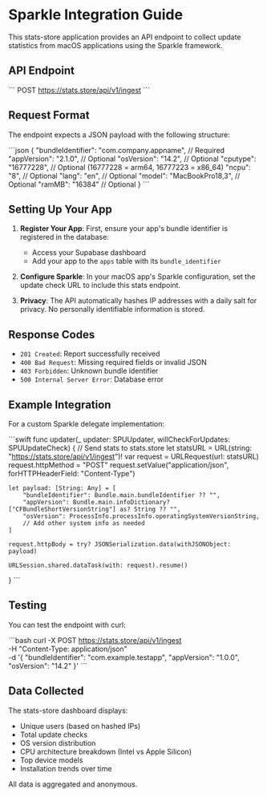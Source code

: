 # Sparkle Integration Guide

This stats-store application provides an API endpoint to collect update statistics from macOS applications using the Sparkle framework.

## API Endpoint

\`\`\`
POST https://stats.store/api/v1/ingest
\`\`\`

## Request Format

The endpoint expects a JSON payload with the following structure:

\`\`\`json
{
  "bundleIdentifier": "com.company.appname",  // Required
  "appVersion": "2.1.0",                      // Optional
  "osVersion": "14.2",                        // Optional
  "cputype": "16777228",                      // Optional (16777228 = arm64, 16777223 = x86_64)
  "ncpu": "8",                                // Optional
  "lang": "en",                               // Optional
  "model": "MacBookPro18,3",                  // Optional
  "ramMB": "16384"                            // Optional
}
\`\`\`

## Setting Up Your App

1. **Register Your App**: First, ensure your app's bundle identifier is registered in the database:
   - Access your Supabase dashboard
   - Add your app to the `apps` table with its `bundle_identifier`

2. **Configure Sparkle**: In your macOS app's Sparkle configuration, set the update check URL to include this stats endpoint.

3. **Privacy**: The API automatically hashes IP addresses with a daily salt for privacy. No personally identifiable information is stored.

## Response Codes

- `201 Created`: Report successfully received
- `400 Bad Request`: Missing required fields or invalid JSON
- `403 Forbidden`: Unknown bundle identifier
- `500 Internal Server Error`: Database error

## Example Integration

For a custom Sparkle delegate implementation:

\`\`\`swift
func updater(_ updater: SPUUpdater, willCheckForUpdates: SPUUpdateCheck) {
    // Send stats to stats.store
    let statsURL = URL(string: "https://stats.store/api/v1/ingest")!
    var request = URLRequest(url: statsURL)
    request.httpMethod = "POST"
    request.setValue("application/json", forHTTPHeaderField: "Content-Type")
    
    let payload: [String: Any] = [
        "bundleIdentifier": Bundle.main.bundleIdentifier ?? "",
        "appVersion": Bundle.main.infoDictionary?["CFBundleShortVersionString"] as? String ?? "",
        "osVersion": ProcessInfo.processInfo.operatingSystemVersionString,
        // Add other system info as needed
    ]
    
    request.httpBody = try? JSONSerialization.data(withJSONObject: payload)
    
    URLSession.shared.dataTask(with: request).resume()
}
\`\`\`

## Testing

You can test the endpoint with curl:

\`\`\`bash
curl -X POST https://stats.store/api/v1/ingest \
  -H "Content-Type: application/json" \
  -d '{
    "bundleIdentifier": "com.example.testapp",
    "appVersion": "1.0.0",
    "osVersion": "14.2"
  }'
\`\`\`

## Data Collected

The stats-store dashboard displays:
- Unique users (based on hashed IPs)
- Total update checks
- OS version distribution
- CPU architecture breakdown (Intel vs Apple Silicon)
- Top device models
- Installation trends over time

All data is aggregated and anonymous.
